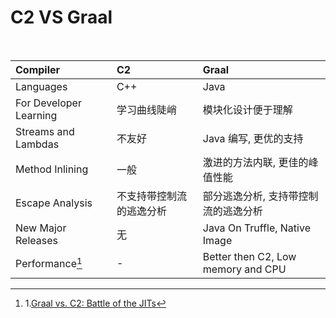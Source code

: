# C2 VS Graal

&nbsp;

| **Compiler**           | **C2**                   | **Graal**                            |
| :--------------------- | :----------------------- | :----------------------------------- |
| Languages              | C++                      | Java                                 |
| For Developer Learning | 学习曲线陡峭             | 模块化设计便于理解                   |
| Streams and Lambdas    | 不友好                   | Java 编写, 更优的支持                |
| Method Inlining        | 一般                     | 激进的方法内联, 更佳的峰值性能       |
| Escape Analysis        | 不支持带控制流的逃逸分析 | 部分逃逸分析, 支持带控制流的逃逸分析 |
| New Major Releases     | 无                       | Java On Truffle, Native Image        |
| Performance[^1]        | -                        | Better then C2, Low memory and CPU   |

[^1]: 1.[Graal vs. C2: Battle of the JITs](https://martijndwars.nl/2020/02/24/graal-vs-c2.html)
